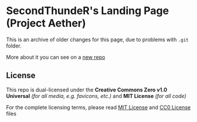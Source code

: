 # SecondThundeR's Landing Page (Project Aether)

This is an archive of older changes for this page, due to problems with `.git` folder.

More about it you can see on a [new repo](https://github.com/SecondThundeR/secondthunder.github.io)

## License

This repo is dual-licensed under the **Creative Commons Zero v1.0 Universal** *(for all media, e.g. favicons, etc.)* and **MIT License** *(for all code)*

For the complete licensing terms, please read [MIT License](https://github.com/SecondThundeR/secondthunder.github.io/blob/master/LICENSE_MIT) and [CC0 License](https://github.com/SecondThundeR/secondthunder.github.io/blob/master/LICENSE_CC0) files
